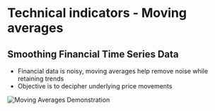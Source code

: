 # Technical indicators - Moving averages
## Smoothing Financial Time Series Data

- Financial data is noisy, moving averages help remove noise while retaining trends
- Objective is to decipher underlying price movements

![Moving Averages Demonstration](/moving_averages.gif)

<!-- 
- Dữ liệu tài chính thường rất nhiễu, phương pháp đường trung bình động giúp loại bỏ nhiễu trong khi vẫn giữ được các xu hướng.
- Mục tiêu là làm rõ các biến động giá cơ bản. 
-->
